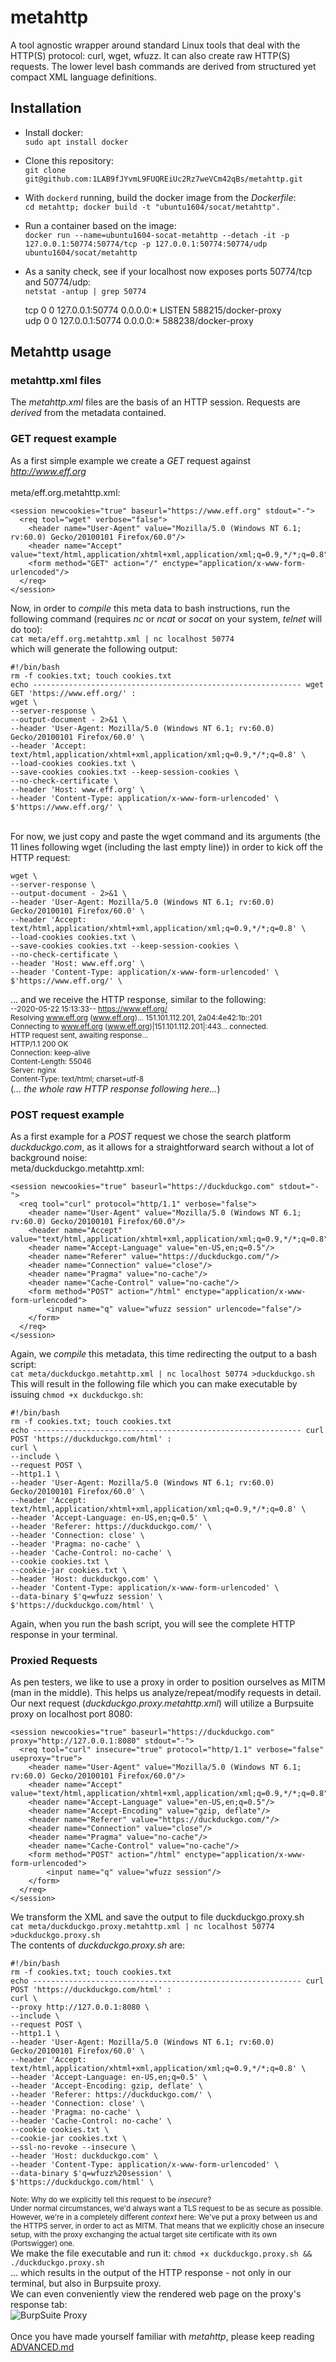 # metahttp
A tool agnostic wrapper around standard Linux tools that deal with the HTTP(S) protocol: curl, wget, wfuzz. It can also create raw HTTP(S) requests. The lower level bash commands are derived from structured yet compact XML language definitions.

## Installation
- Install docker:<br/>
  `sudo apt install docker`<br>
- Clone this repository:<br/>
  `git clone git@github.com:1LAB9fJYvmL9FUQREiUc2Rz7weVCm42qBs/metahttp.git`<br/>
- With `dockerd` running, build the docker image from the _Dockerfile_:<br/>
  `cd metahttp; docker build -t "ubuntu1604/socat/metahttp".`<br/>
- Run a container based on the image:<br/>
  `docker run --name=ubuntu1604-socat-metahttp --detach -it -p 127.0.0.1:50774:50774/tcp -p 127.0.0.1:50774:50774/udp ubuntu1604/socat/metahttp`
- As a sanity check, see if your localhost now exposes ports 50774/tcp and 50774/udp:<br/>
`netstat -antup | grep 50774`<br/>

    tcp        0      0 127.0.0.1:50774         0.0.0.0:*               LISTEN      588215/docker-proxy  
    udp        0      0 127.0.0.1:50774         0.0.0.0:*                           588238/docker-proxy  

## Metahttp usage
### metahttp.xml files
The _metahttp.xml_ files are the basis of an HTTP session. Requests are _derived_ from the metadata contained.<br/>
### GET request example
As a first simple example we create a _GET_ request against _http://www.eff.org_ <br/>
<br/>
meta/eff.org.metahttp.xml:  

    <session newcookies="true" baseurl="https://www.eff.org" stdout="-">
      <req tool="wget" verbose="false">
        <header name="User-Agent" value="Mozilla/5.0 (Windows NT 6.1; rv:60.0) Gecko/20100101 Firefox/60.0"/>
        <header name="Accept" value="text/html,application/xhtml+xml,application/xml;q=0.9,*/*;q=0.8"/>
        <form method="GET" action="/" enctype="application/x-www-form-urlencoded"/>
      </req>
    </session>

Now, in order to _compile_ this meta data to bash instructions, run the following command (requires _nc_ or _ncat_ or _socat_ on your system, _telnet_ will do too):<br/>
`cat meta/eff.org.metahttp.xml | nc localhost 50774`  
which will generate the following output:  

    #!/bin/bash
    rm -f cookies.txt; touch cookies.txt
    echo ------------------------------------------------------------ wget GET 'https://www.eff.org/' : 
    wget \
    --server-response \
    --output-document - 2>&1 \
    --header 'User-Agent: Mozilla/5.0 (Windows NT 6.1; rv:60.0) Gecko/20100101 Firefox/60.0' \
    --header 'Accept: text/html,application/xhtml+xml,application/xml;q=0.9,*/*;q=0.8' \
    --load-cookies cookies.txt \
    --save-cookies cookies.txt --keep-session-cookies \
    --no-check-certificate \
    --header 'Host: www.eff.org' \
    --header 'Content-Type: application/x-www-form-urlencoded' \
    $'https://www.eff.org/' \
    
<br/>
For now, we just copy and paste the wget command and its arguments (the 11 lines following wget (including the last empty line)) in order to kick off the HTTP request:

    wget \
    --server-response \
    --output-document - 2>&1 \
    --header 'User-Agent: Mozilla/5.0 (Windows NT 6.1; rv:60.0) Gecko/20100101 Firefox/60.0' \
    --header 'Accept: text/html,application/xhtml+xml,application/xml;q=0.9,*/*;q=0.8' \
    --load-cookies cookies.txt \
    --save-cookies cookies.txt --keep-session-cookies \
    --no-check-certificate \
    --header 'Host: www.eff.org' \
    --header 'Content-Type: application/x-www-form-urlencoded' \
    $'https://www.eff.org/' \
    

... and we receive the HTTP response, similar to the following:<br/>
<sub>--2020-05-22 15:13:33--  https://www.eff.org/  
Resolving www.eff.org (www.eff.org)... 151.101.112.201, 2a04:4e42:1b::201  
Connecting to www.eff.org (www.eff.org)|151.101.112.201|:443... connected.  
HTTP request sent, awaiting response...  
  HTTP/1.1 200 OK  
  Connection: keep-alive  
  Content-Length: 55046  
  Server: nginx  
  Content-Type: text/html; charset=utf-8</sub>  
  (_... the whole raw HTTP response following here..._)  


### POST request example
As a first example for a _POST_ request we chose the search platform _duckduckgo.com_, as it allows for a straightforward search without a lot of background noise:<br/>
meta/duckduckgo.metahttp.xml:<br/>

    <session newcookies="true" baseurl="https://duckduckgo.com" stdout="-">
      <req tool="curl" protocol="http/1.1" verbose="false">
        <header name="User-Agent" value="Mozilla/5.0 (Windows NT 6.1; rv:60.0) Gecko/20100101 Firefox/60.0"/>
        <header name="Accept" value="text/html,application/xhtml+xml,application/xml;q=0.9,*/*;q=0.8"/>
        <header name="Accept-Language" value="en-US,en;q=0.5"/>
        <header name="Referer" value="https://duckduckgo.com/"/>
        <header name="Connection" value="close"/>
        <header name="Pragma" value="no-cache"/>
        <header name="Cache-Control" value="no-cache"/>
        <form method="POST" action="/html" enctype="application/x-www-form-urlencoded">
            <input name="q" value="wfuzz session" urlencode="false"/>
        </form>
      </req>
    </session>

Again, we _compile_ this metadata, this time redirecting the output to a bash script:<br/>
`cat meta/duckduckgo.metahttp.xml | nc localhost 50774 >duckduckgo.sh`<br/>
This will result in the following file which you can make executable by issuing `chmod +x duckduckgo.sh`:<br/>

    #!/bin/bash
    rm -f cookies.txt; touch cookies.txt
    echo ------------------------------------------------------------ curl POST 'https://duckduckgo.com/html' : 
    curl \
    --include \
    --request POST \
    --http1.1 \
    --header 'User-Agent: Mozilla/5.0 (Windows NT 6.1; rv:60.0) Gecko/20100101 Firefox/60.0' \
    --header 'Accept: text/html,application/xhtml+xml,application/xml;q=0.9,*/*;q=0.8' \
    --header 'Accept-Language: en-US,en;q=0.5' \
    --header 'Referer: https://duckduckgo.com/' \
    --header 'Connection: close' \
    --header 'Pragma: no-cache' \
    --header 'Cache-Control: no-cache' \
    --cookie cookies.txt \
    --cookie-jar cookies.txt \
    --header 'Host: duckduckgo.com' \
    --header 'Content-Type: application/x-www-form-urlencoded' \
    --data-binary $'q=wfuzz session' \
    $'https://duckduckgo.com/html' \
    
Again, when you run the bash script, you will see the complete HTTP response in your terminal.<br/>

### Proxied Requests
As pen testers, we like to use a proxy in order to position ourselves as MITM (man in the middle). This helps us analyze/repeat/modify requests in detail.<br/>
Our next request (_duckduckgo.proxy.metahttp.xml_) will utilize a Burpsuite proxy on localhost port 8080:<br/>

    <session newcookies="true" baseurl="https://duckduckgo.com" proxy="http://127.0.0.1:8080" stdout="-">
      <req tool="curl" insecure="true" protocol="http/1.1" verbose="false" useproxy="true">
        <header name="User-Agent" value="Mozilla/5.0 (Windows NT 6.1; rv:60.0) Gecko/20100101 Firefox/60.0"/>
        <header name="Accept" value="text/html,application/xhtml+xml,application/xml;q=0.9,*/*;q=0.8"/>
        <header name="Accept-Language" value="en-US,en;q=0.5"/>
        <header name="Accept-Encoding" value="gzip, deflate"/>
        <header name="Referer" value="https://duckduckgo.com/"/>
        <header name="Connection" value="close"/>
        <header name="Pragma" value="no-cache"/>
        <header name="Cache-Control" value="no-cache"/>
        <form method="POST" action="/html" enctype="application/x-www-form-urlencoded">
            <input name="q" value="wfuzz session"/>
        </form>
      </req>
    </session>

We transform the XML and save the output to file duckduckgo.proxy.sh<br/>
`cat meta/duckduckgo.proxy.metahttp.xml | nc localhost 50774 >duckduckgo.proxy.sh`<br/>
The contents of _duckduckgo.proxy.sh_ are:<br/>

    #!/bin/bash
    rm -f cookies.txt; touch cookies.txt
    echo ------------------------------------------------------------ curl POST 'https://duckduckgo.com/html' : 
    curl \
    --proxy http://127.0.0.1:8080 \
    --include \
    --request POST \
    --http1.1 \
    --header 'User-Agent: Mozilla/5.0 (Windows NT 6.1; rv:60.0) Gecko/20100101 Firefox/60.0' \
    --header 'Accept: text/html,application/xhtml+xml,application/xml;q=0.9,*/*;q=0.8' \
    --header 'Accept-Language: en-US,en;q=0.5' \
    --header 'Accept-Encoding: gzip, deflate' \
    --header 'Referer: https://duckduckgo.com/' \
    --header 'Connection: close' \
    --header 'Pragma: no-cache' \
    --header 'Cache-Control: no-cache' \
    --cookie cookies.txt \
    --cookie-jar cookies.txt \
    --ssl-no-revoke --insecure \
    --header 'Host: duckduckgo.com' \
    --header 'Content-Type: application/x-www-form-urlencoded' \
    --data-binary $'q=wfuzz%20session' \
    $'https://duckduckgo.com/html' \


<sup>Note: Why do we explicitly tell this request to be _insecure_?<br/>
    Under normal circumstances, we'd always want a TLS request to be as secure as possible. However, we're in a completely different _context_ here: We've put a proxy between us and the HTTPS server, in order to act as MITM. That means that we explicitly chose an insecure setup, with the proxy exchanging the actual target site certificate with its own (Portswigger) one.</sup><br/>
We make the file executable and run it: `chmod +x duckduckgo.proxy.sh && ./duckduckgo.proxy.sh`<br/>
... which results in the output of the HTTP response - not only in our terminal, but also in Burpsuite proxy.<br/>
We can even conveniently view the rendered web page on the proxy's response tab:<br/>
![BurpSuite Proxy](/images/burp-proxy-rendered-response1.png)
<br/>
<br>
Once you have made yourself familiar with _metahttp_, please keep reading [ADVANCED.md](./ADVANCED.md)<br/>

